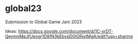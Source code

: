 # global23
Submission to Global Game Jam 2023

Ideas: https://docs.google.com/document/d/1C-xrDT-QeymnMeJfUeogr1D8fN3kEbvpD0IGRjxtMgA/edit?usp=sharing

